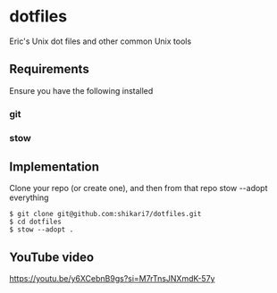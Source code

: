 # dotfiles
Eric's Unix dot files and other common Unix tools

## Requirements

Ensure you have the following installed

### git
### stow

## Implementation

Clone your repo (or create one), and then from that repo stow --adopt everything

```
$ git clone git@github.com:shikari7/dotfiles.git
$ cd dotfiles
$ stow --adopt .
```

## YouTube video
https://youtu.be/y6XCebnB9gs?si=M7rTnsJNXmdK-57y
